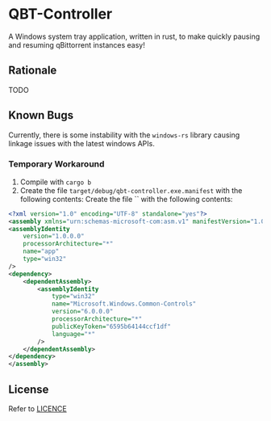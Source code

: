 # QBT-Controller

A Windows system tray application, written in rust, to make quickly pausing and
resuming qBittorrent instances easy!

## Rationale

TODO

## Known Bugs

Currently, there is some instability with the `windows-rs` library causing
linkage issues with the latest windows APIs.

### Temporary Workaround

1. Compile with `cargo b`
2. Create the file `target/debug/qbt-controller.exe.manifest` with the following contents:
Create the file `` with the following contents:
```xml
<?xml version="1.0" encoding="UTF-8" standalone="yes"?>
<assembly xmlns="urn:schemas-microsoft-com:asm.v1" manifestVersion="1.0">
<assemblyIdentity
    version="1.0.0.0"
    processorArchitecture="*"
    name="app"
    type="win32"
/>
<dependency>
    <dependentAssembly>
        <assemblyIdentity
            type="win32"
            name="Microsoft.Windows.Common-Controls"
            version="6.0.0.0"
            processorArchitecture="*"
            publicKeyToken="6595b64144ccf1df"
            language="*"
        />
    </dependentAssembly>
</dependency>
</assembly>
```

## License

Refer to [LICENCE](./LICENSE)
